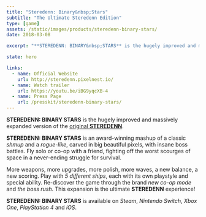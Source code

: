 ```yaml
---
title: "Steredenn: Binary&nbsp;Stars"
subtitle: "The Ultimate Steredenn Edition"
type: [game]
assets: /static/images/products/steredenn-binary-stars/
date: 2018-03-08

excerpt: "**STEREDENN: BINARY&nbsp;STARS** is the hugely improved and massively expanded version of the original **STEREDENN**."

state: hero

links:
  - name: Official Website
    url: http://steredenn.pixelnest.io/
  - name: Watch trailer
    url: https://youtu.be/iBG9yqcXB-4
  - name: Press Page
    url: /presskit/steredenn-binary-stars/
---
```


**STEREDENN: BINARY&nbsp;STARS** is the hugely improved and massively expanded version of the [original **STEREDENN**](/products/steredenn/).

**STEREDENN: BINARY&nbsp;STARS** is an award-winning mashup of a classic _shmup_ and a _rogue-like_, carved in big beautiful pixels, with insane boss battles. Fly solo or co-op with a friend, fighting off the worst scourges of space in a never-ending struggle for survival.

More weapons, more upgrades, more polish, more waves, a new balance, a new scoring. Play with _5 different ships_, each with its own playstyle and special ability. Re-discover the game through the brand _new co-op mode_ and _the boss rush_. This expansion is the ultimate **STEREDENN** experience!

**STEREDENN: BINARY&nbsp;STARS** is available on _Steam_, _Nintendo Switch_, _Xbox One_, _PlayStation 4_ and _iOS_.

